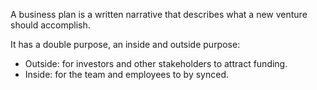 A business plan is a written narrative that describes what a new venture should accomplish.

It has a double purpose, an inside and outside purpose:
- Outside: for investors and other stakeholders to attract funding.
- Inside: for the team and employees to by synced.